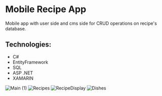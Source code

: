# Mobile Recipe App
Mobile app with user side and cms side for CRUD operations on recipe's database. 
## Technologies:
- C#
- EntityFramework
- SQL
- ASP .NET
- XAMARIN

![Main (1)](https://github.com/kmilosia/Recipe-App-Mobile/assets/122121974/245a0013-35f8-4f70-a83a-b9b57e2bd29b)
![Recipes](https://github.com/kmilosia/Recipe-App-Mobile/assets/122121974/6dcd2a81-5994-48b6-a409-1a5d64a3ba4e)
![RecipeDisplay](https://github.com/kmilosia/Recipe-App-Mobile/assets/122121974/c85b08c2-1f79-46be-b0ca-4ec0680ffe09)
![Dishes](https://github.com/kmilosia/Recipe-App-Mobile/assets/122121974/81718c6c-d811-4b8b-a92b-0eb5ba0ef380)
